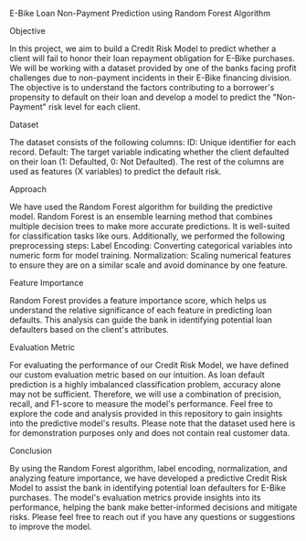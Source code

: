 E-Bike Loan Non-Payment Prediction using Random Forest Algorithm

Objective

In this project, we aim to build a Credit Risk Model to predict whether a client will fail to honor their loan repayment obligation for E-Bike purchases. We will be working with a dataset provided by one of the banks facing profit challenges due to non-payment incidents in their E-Bike financing division. The objective is to understand the factors contributing to a borrower's propensity to default on their loan and develop a model to predict the "Non-Payment" risk level for each client.

Dataset

The dataset consists of the following columns:
ID: Unique identifier for each record.
Default: The target variable indicating whether the client defaulted on their loan (1: Defaulted, 0: Not Defaulted).
The rest of the columns are used as features (X variables) to predict the default risk.

Approach

We have used the Random Forest algorithm for building the predictive model. Random Forest is an ensemble learning method that combines multiple decision trees to make more accurate predictions. It is well-suited for classification tasks like ours.
Additionally, we performed the following preprocessing steps:
Label Encoding: Converting categorical variables into numeric form for model training.
Normalization: Scaling numerical features to ensure they are on a similar scale and avoid dominance by one feature.

Feature Importance

Random Forest provides a feature importance score, which helps us understand the relative significance of each feature in predicting loan defaults. This analysis can guide the bank in identifying potential loan defaulters based on the client's attributes.

Evaluation Metric

For evaluating the performance of our Credit Risk Model, we have defined our custom evaluation metric based on our intuition. As loan default prediction is a highly imbalanced classification problem, accuracy alone may not be sufficient. Therefore, we will use a combination of precision, recall, and F1-score to measure the model's performance.
Feel free to explore the code and analysis provided in this repository to gain insights into the predictive model's results.
Please note that the dataset used here is for demonstration purposes only and does not contain real customer data.
 
Conclusion

By using the Random Forest algorithm, label encoding, normalization, and analyzing feature importance, we have developed a predictive Credit Risk Model to assist the bank in identifying potential loan defaulters for E-Bike purchases. The model's evaluation metrics provide insights into its performance, helping the bank make better-informed decisions and mitigate risks.
Please feel free to reach out if you have any questions or suggestions to improve the model.
